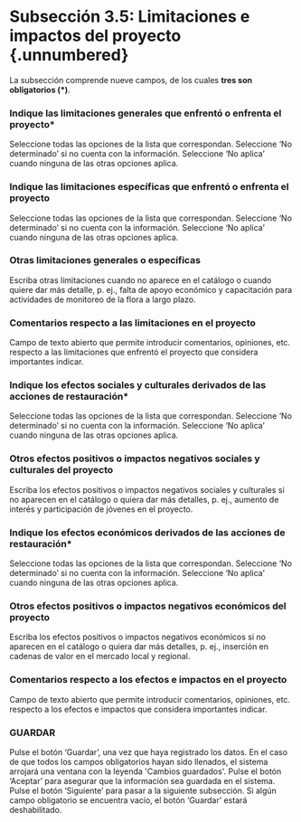 #    Subsección 3.5: Limitaciones e impactos del proyecto  {.unnumbered}

La subsección comprende nueve campos, de los cuales __tres son obligatorios (*)__.

### Indique las limitaciones generales que enfrentó o enfrenta el proyecto*  
Seleccione todas las opciones de la lista que correspondan. 
Seleccione ‘No determinado’ si no cuenta con la información. 
Seleccione ‘No aplica’ cuando ninguna de las otras opciones aplica.

### Indique las limitaciones específicas que enfrentó o enfrenta el proyecto
Seleccione todas las opciones de la lista que correspondan. 
Seleccione ‘No determinado’ si no cuenta con la información. 
Seleccione ‘No aplica’ cuando ninguna de las otras opciones aplica.

### Otras limitaciones generales o específicas
Escriba otras limitaciones cuando no aparece en el catálogo o cuando quiere dar más detalle, p. ej., falta de apoyo económico y capacitación para actividades de monitoreo de la flora a largo plazo.

### Comentarios respecto a las limitaciones en el proyecto
Campo de texto abierto que permite introducir comentarios, opiniones, etc. respecto a las limitaciones que enfrentó el proyecto que considera importantes indicar.

### Indique los efectos sociales y culturales derivados de las acciones de restauración*
Seleccione todas las opciones de la lista que correspondan. 
Seleccione ‘No determinado’ si no cuenta con la información. 
Seleccione ‘No aplica’ cuando ninguna de las otras opciones aplica.

### Otros efectos positivos o impactos negativos sociales y culturales del proyecto
Escriba los efectos positivos o impactos negativos sociales y culturales si no aparecen en el catálogo o quiera dar más detalles, p. ej., aumento de interés y participación de jóvenes en el proyecto.

### Indique los efectos económicos derivados de las acciones de restauración*
Seleccione todas las opciones de la lista que correspondan. 
Seleccione ‘No determinado’ si no cuenta con la información. 
Seleccione ‘No aplica’ cuando ninguna de las otras opciones aplica.

### Otros efectos positivos o impactos negativos económicos del proyecto
Escriba los efectos positivos o impactos negativos económicos si no aparecen en el catálogo o quiera dar más detalles, p. ej., inserción en cadenas de valor en el mercado local y regional.

### Comentarios respecto a los efectos e impactos en el proyecto
Campo de texto abierto que permite introducir comentarios, opiniones, etc. respecto a los efectos e impactos que considera importantes indicar.

### GUARDAR
Pulse el botón ‘Guardar’, una vez que haya registrado los datos.
En el caso de que todos los campos obligatorios hayan sido llenados, el sistema arrojará una ventana con la leyenda 'Cambios guardados'. Pulse el botón ‘Aceptar’ para asegurar que la información sea guardada en el sistema. 
Pulse el botón ‘Siguiente’ para pasar a la siguiente subsección. 
Si algún campo obligatorio se encuentra vacío, el botón ‘Guardar’ estará deshabilitado. 
